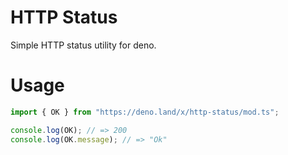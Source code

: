 # HTTP Status

Simple HTTP status utility for deno.

# Usage

```ts
import { OK } from "https://deno.land/x/http-status/mod.ts";

console.log(OK); // => 200
console.log(OK.message); // => "Ok"
```
